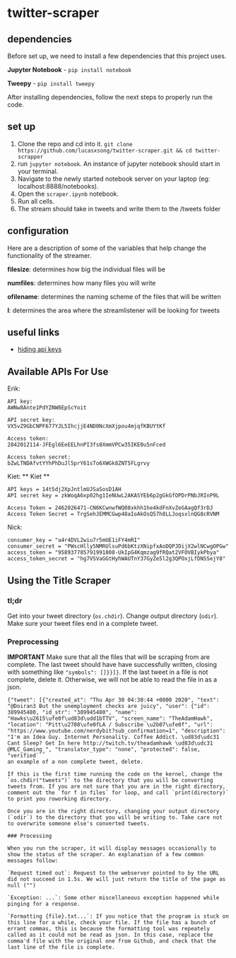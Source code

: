 # twitter-scraper

## dependencies

Before set up, we need to install a few dependencies that this project uses.

**Jupyter Notebook** - `pip install notebook`

**Tweepy** - `pip install tweepy`

After installing dependencies, follow the next steps to properly run the code.

## set up
 
1. Clone the repo and cd into it. `git clone https://github.com/lucasxsong/twitter-scraper.git && cd twitter-scrapper`
2. run `jupyter notebook`. An instance of jupyter notebook should start in your terminal.
3. Navigate to the newly started notebook server on your laptop (eg: localhost:8888/notebooks).
4. Open the `scraper.ipynb` notebook.
5. Run all cells.
6. The stream should take in tweets and write them to the /tweets folder

## configuration

Here are a description of some of the variables that help change the functionality of the streamer. 

**filesize**: determines how big the individual files will be

**numfiles**: determines how many files you will write 

**ofilename**: determines the naming scheme of the files that will be written

**l**: determines the area where the streamlistener will be looking for tweets

## useful links 

- [hiding api keys](https://towardsdatascience.com/how-to-hide-your-api-keys-in-python-fb2e1a61b0a0)



## Available APIs For Use

Erik: 

    API key:
    AWNw8Ante1PdYZNW8EpScYoit

    API secret key:
    VX5vZ9GbCNPF677YJL5IhcjjE4ND0NcXmXjpou4mjqfKBUYtKf

    Access token:
    2842012114-JFEgl6EeEELhnPI3fs8XmmVPCw35IKE0u5nFced

    Access token secret:
    bZwLTNDAfvtYYhPhDuJl5prY61sTo6XWGk8ZNT5FLgrvy
    
Kiet: ** Kiet **
    
    API keys = 14t5dj2XpJntlmUJSaSosD1AH
    API secret key = zkWoqA6xp02hg1IeNUwL2AKASYEb6p2gGkGfOPDrPNbJRInP9L
    
    Access Token = 2462026471-CN6KCwnwfWQ08xkhh1he4kdFnXvZeGAagQf3rDJ
    Access Token Secret = TrgSehJEMMCGwp48aIoAkOsQ57h8LLJoqsxlnQG8cRVNM

Nick: 
```
consumer_key = "a4r4DVL2wiu7r5mUE1iFY4mRI"
consumer_secret = "PWscHlly5NMRUlsuPd6bKtzXNipfxAoDQPJDijX2wlNCwgOPGw"
access_token = "958937785791991808-UkIpG4Kqmzag9fRQat2VFOVBIykPbya"
access_token_secret = "hg7VSVaGGtHyhWAUTnY37GyZe5l2g3QPOxjLfDNSSejY8"
```

## Using the Title Scraper

### tl;dr

Get into your tweet directory (`os.chdir`). Change output directory (`odir`). Make sure your tweet files end in a complete tweet.

### Preprocessing

**IMPORTANT** Make sure that all the files that will be scraping from are complete. The last tweet should have have successfully written, closing with something like `"symbols": []}}]}`. If the last tweet in a file is not complete, delete it. Otherwise, we will not be able to read the file in as a json.


```
{"tweet": [{"created_at": "Thu Apr 30 04:30:44 +0000 2020", "text": "@Doiran3 But the unemployment checks are juicy", "user": {"id": 389945480, "id_str": "389945480", "name": "Hawks\u2615\ufe0f\ud83d\udd1bTTV", "screen_name": "TheAdamHawk", "location": "Pitt\u2708\ufe0fLA / Subscribe \u2b07\ufe0f", "url": "https://www.youtube.com/nerdybit?sub_confirmation=1", "description": "I'm an Idea Guy. Internet Personality. Coffee Addict. \ud83d\udc31 Cant Sleep? Get In here http://twitch.tv/theadamhawk \ud83d\udc31 @MLC_Gaming_", "translator_type": "none", "protected": false, "verified```
an example of a non complete tweet, delete.

If this is the first time running the code on the kernel, change the `os.chdir("tweets")` to the directory that you will be converting tweets from. If you are not sure that you are in the right directory, comment out the `for f in files` for loop, and call `print(directory)` to print you roworking directory.

Once you are in the right directory, changing your output directory (`odir`) to the directory that you will be writing to. Take care not to overwrite someone else's converted tweets.

### Processing

When you run the scraper, it will display messages occasionally to show the status of the scraper. An explanation of a few common messages follow:

`Request timed out`: Request to the webserver pointed to by the URL did not succeed in 1.5s. We will just return the title of the page as null ("")

`Exception: ...`: Some other miscellaneous exception happened while pinging for a response. 

`Formatting {file}.txt...`: If you notice that the program is stuck on this line for a while, check your file. If the file has a bunch of errant commas, this is because the formatting tool was repeately called as it could not be read as json. In this case, replace the comma'd file with the original one from Github, and check that the last line of the file is complete.

